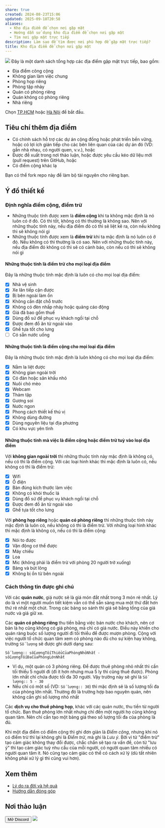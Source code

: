 ```yaml
---
share: true
created: 2024-08-23T15:06
updated: 2025-09-18T20:58
aliases:
  - Kho địa điểm để chọn nơi gặp mặt
  - Hướng dẫn sử dụng kho địa điểm để chọn nơi gặp mặt
  - Tìm nơi gặp mặt trực tiếp
description: Làm sao để tìm được nơi phù hợp để gặp mặt trực tiếp?
title: Kho địa điểm để chọn nơi gặp mặt
---
```

![](https://i.imgur.com/CXHXI7y.png)
Đây là một danh sách tổng hợp các địa điểm gặp mặt trực tiếp, bao gồm:
- Địa điểm công cộng
- Không gian làm việc chung
- Phòng họp riêng
- Phòng tập nhảy
- Quán có phòng riêng
- Quán không có phòng riêng
- Nhà riêng

Chọn [TP.HCM](./TP.HCM/index.md) hoặc [Hà Nội](./H%C3%A0%20N%E1%BB%99i/index.md) để bắt đầu. 

## Tiêu chí thêm địa điểm
- Có chính sách hỗ trợ các dự án cộng đồng hoặc phát triển bền vững, hoặc có lợi ích gián tiếp cho các bên liên quan của các dự án đó (VD: gần nhà nhau, có người quen, v.v.), hoặc
- Được đề xuất trong nơi thảo luận, hoặc được yêu cầu kéo dữ liệu mới (pull request) trên GitHub, hoặc
- Có điểm cộng khác lạ

Bạn có thể fork repo này để làm bộ tài nguyên cho riêng bạn.

## Ý đồ thiết kế
### Định nghĩa điểm cộng, điểm trừ
- Những thuộc tính được xem là **điểm cộng** khi ta không mặc định là nó luôn có ở đó. Có thì tốt, không có thì thường là không sao. Nên với những thuộc tính này, nếu địa điểm đó có thì sẽ liệt kê ra, còn nếu không thì sẽ không nói gì
- Những thuộc tính được xem là **điểm trừ** khi ta mặc định là nó luôn có ở đó. Nếu không có thì thường là có sao. Nên với những thuộc tính này, nếu địa điểm đó không có thì sẽ có cảnh báo, còn nếu có thì sẽ không nói gì

#### Những thuộc tính là điểm trừ cho mọi loại địa điểm
Đây là những thuộc tính mặc định là luôn có cho mọi loại địa điểm:
- [x] Nhà vệ sinh
- [x] Xe lăn tiếp cận được
- [x] Bị bên ngoài làm ồn
- [x] Không cần đặt chỗ trước
- [x] Không có đèn nhấp nháy hoặc quảng cáo động
- [x] Giá đã bao gồm thuế
- [x] Dùng đồ sứ để phục vụ khách ngồi tại chỗ
- [x] Được đem đồ ăn từ ngoài vào
- [x] Ghế tựa tốt cho lưng 
- [ ] Có sẵn nước uống

#### Những thuộc tính là điểm cộng cho mọi loại địa điểm
Đây là những thuộc tính mặc định là luôn không có cho mọi loại địa điểm:
- [x] Nằm la liệt được
- [x] Không gian ngoài trời
- [x] Có đàn hoặc sân khấu nhỏ
- [x] Nuôi chó mèo
- [x] Webcam
- [x] Thảm tập
- [x] Gương soi
- [x] Nước ngon
- [x] Phong cách thiết kế thú vị
- [x] Không dùng đường
- [x] Dùng nguyên liệu tại địa phương
- [x] Có khu vực yên tĩnh

#### Những thuộc tính mà việc là điểm cộng hoặc điểm trừ tuỳ vào loại địa điểm
Với **không gian ngoài trời** thì những thuộc tính này mặc định là không có, nếu có thì là điểm cộng. Với các loại hình khác thì mặc định là luôn có, nếu không có thì là điểm trừ:
- [x] Wifi 
- [x] Ổ điện
- [x] Bàn đúng kích thước làm việc
- [x] Không có khói thuốc lá
- [x] Dùng đồ sứ để phục vụ khách ngồi tại chỗ
- [x] Được đem đồ ăn từ ngoài vào
- [x] Ghế tựa tốt cho lưng 

Với **phòng họp riêng** hoặc **quán có phòng riêng** thì những thuộc tính này mặc định là luôn có, nếu không có thì là điểm trừ. Với những loại hình khác thì mặc định là không có, nếu có thì là điểm cộng:
- [x] Nói to được
- [x] Vận động cơ thể được
- [x] Máy chiếu
- [x] Loa 
- [x] Mic (không phải là điểm trừ với phòng 20 người trở xuống)
- [x] Bảng và bút lông
- [x] Không bị ồn từ bên ngoài

### Cách thông tin được ghi chú
Với các **quán nước**, giá nước sẽ là giá món đắt nhất trong 3 món rẻ nhất. Lý do là vì một người muốn tiết kiệm vẫn có thể sẵn sàng mua một thứ đắt hơn thứ rẻ nhất một chút. Trong các bảng so sánh thì giá sẽ bằng tổng của giá nước và giá giữ xe.

Các **quán có phòng riêng**  thu tiền bằng việc bán nước cho khách, nên cơ bản là họ cũng không có giá phòng, mà chỉ có giá nước. Điều này khiến cho quán ràng buộc số lượng người đi tối thiểu để được mượn phòng. Cộng với việc người tổ chức quan tâm xem có phòng nào đủ cho sự kiện hay không, trường `Số lượng` sẽ được ghi dưới dạng sau:
```
Số lượng:: sốLượngTốiThiểuCủaPhòngNhỏNhất - sốLượngTốiĐaCủaPhòngLớnNhất
```

- Ví dụ, một quán có 3 phòng riêng. Để được thuê phòng nhỏ nhất thì cần tối thiểu 5 người đi (đi ít hơn nhưng mua 5 ly thì cũng thuê được). Phòng lớn nhất chỉ chứa được tối đa 30 người. Vậy trường này sẽ ghi là `Số lượng:: 5 - 30`
- Nếu chỉ có một số (VD: `Số lượng:: 30`) thì mặc định sẽ là số lượng tối đa của phòng lớn nhất. Thường đó là trường hợp bao nguyên quán, nên không cần ghi số lượng nhỏ nhất

Các **dịch vụ cho thuê phòng họp**, khác với các quán nước, thu tiền từ người tổ chức. Bạn thuê phòng lớn nhất nhưng chỉ đến một người họ cũng không quan tâm. Nên chỉ cần tạo một bảng giá theo số lượng tối đa của phòng là đủ.

Khi một địa điểm có điểm cộng thì ghi đơn giản là *Điểm cộng*, nhưng khi nó có điểm trừ thì lại không ghi là *Điểm trừ*, mà ghi là *Lưu ý*. Bởi vì từ "điểm trừ" tạo cảm giác không thay đổi được, chắc chắn sẽ tạo ra vấn đề, còn từ "lưu ý" thì tạo cảm giác tuỳ nhu cầu của mỗi người, có người quan tâm nhiều có người quan tâm ít. Nó cũng tạo cảm giác có thể có cách xử lý (dù tất nhiên không phải xử lý gì thì cũng vui hơn).

## Xem thêm
- [Lý do ra đời và hệ quả](./L%C3%BD%20do%20ra%20%C4%91%E1%BB%9Di%20v%C3%A0%20h%E1%BB%87%20qu%E1%BA%A3.md)
- [Hướng dẫn đóng góp](./H%C6%B0%E1%BB%9Bng%20d%E1%BA%ABn%20%C4%91%C3%B3ng%20g%C3%B3p.md)

## Nơi thảo luận
<button onclick="location.href='https://doi-thoai.deno.dev/Discord.4s.1'" type="button">Mở Discord</button>
[![](https://i.imgur.com/ds6m65A.png)](https://doi-thoai.deno.dev/Discord.4s.1)